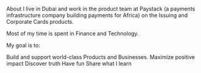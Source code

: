 About
I live in Dubai and work in the product team at Paystack (a payments infrastructure company building payments for Africa) on the Issuing and Corporate Cards products.

Most of my time is spent in Finance and Technology.

My goal is to:

Build and support world-class Products and Businesses.
Maximize positive impact
Discover truth
Have fun
Share what I learn


